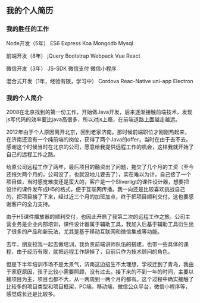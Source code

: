 ## 我的个人简历

### 我的胜任的工作
Node开发（5年） ES6 Express Koa Mongodb Mysql

前端开发（8年） jQuery Bootstrap Webpack Vue React

微信开发（3年） JS-SDK 微信支付 微信小程序

混合式开发（1年，经验有限，学习中） Cordova Reac-Native uni-app Electron


### 我的个人简介

2008在北京找到的第一份工作，开始做Java开发，后来逐渐接触前端技术，发现js写代码的效率要比java高很多，所以对js上瘾，在前端道路上面越走越远。

2012年由于个人原因离开北京，回到老家济南。那时候前端职位才刚刚热起来，在济南还没有一个纯前端的岗位，获得了两个Java的offer，当时在由于去不去。感谢这个时候当时在北京的公司，愿意给我提供远程工作的机会，这样我就开始了自己的远程工作之路。

给原公司远程工作了两年，最后项目的融资出了问题，拖欠了几个月的工资（至今还拖欠两个月的，公司没了，也就没地儿要去了），实在难以为计，自己接了一个项目做，当时感觉难度还是蛮大的，客户是一个Sliverligt的课件设计器，想要把设计的课件发布成H5的格式，便于互联网传播。我一向还是比较喜欢挑战自己的，把项目接了下来，经过近三个月的加班加点，终于把项目顺利交付，这也要感谢客户的全力支持。

由于H5课件播放器的顺利交付，也因此开启了我第二次的远程工作之旅。公司主营业务是企业内部培训，课件设计器属于辅助工具，我加入后基于辅助工具衍生出了很多的产品和新玩法，尤其是基于移动互联网和微信集成等功能。

去年，朋友拉我一起去做培训，我负责前端讲师队伍的搭建，也带一些具体的课程，由于经历有限，就把远程工作辞掉了，目前只作为技术顾问的角色。

但是下半年培训市场不是太景气，济南这边招生不太理想，学校迁到了青岛，我由于家庭原因，孩子比较小需要照顾，没有过去。接下来的不到一年的时间，主要以接项目为主，项目也都不大，从一两周到一两个月的都有。这个过程中确实接触了比较多的项目类型和项目框架，PC端，移动端，微信公众平台，微信小程序等，感觉成长还是比较多。


